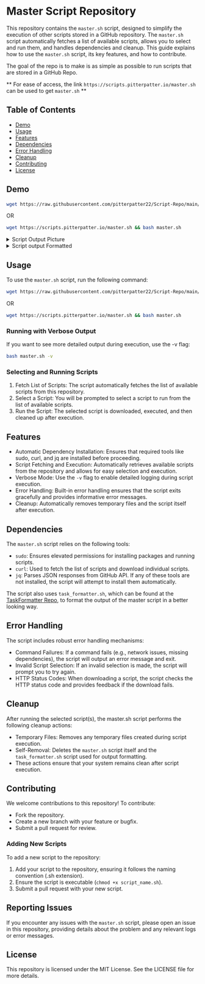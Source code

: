 # Master Script Repository

This repository contains the `master.sh` script, designed to simplify the execution of other scripts stored in a GitHub repository. The `master.sh` script automatically fetches a list of available scripts, allows you to select and run them, and handles dependencies and cleanup. This guide explains how to use the `master.sh` script, its key features, and how to contribute.

The goal of the repo is to make is as simple as possible to run scripts that are stored in a GitHub Repo.

** For ease of access, the link `https://scripts.pitterpatter.io/master.sh` can be used to get `master.sh` **

## Table of Contents

- [Demo](#demo)
- [Usage](#usage)
- [Features](#features)
- [Dependencies](#dependencies)
- [Error Handling](#error-handling)
- [Cleanup](#cleanup)
- [Contributing](#contributing)
- [License](#license)


## Demo

```bash
wget https://raw.githubusercontent.com/pitterpatter22/Script-Repo/main/master.sh -O master.sh && bash master.sh
```

OR

```bash
wget https://scripts.pitterpatter.io/master.sh && bash master.sh
```

<details>
  <summary>Script Output Picture</summary>
  
![Script Output](Example.png)  

</details>

<details>
  <summary>Script output Formatted</summary>

[View Warp Block](https://app.warp.dev/block/embed/evtyGCeaFfhvOIb7so4uJt)

</details>




## Usage

To use the `master.sh` script, run the following command:

```bash
wget https://raw.githubusercontent.com/pitterpatter22/Script-Repo/main/master.sh -O master.sh && bash master.sh
```

OR

```bash
wget https://scripts.pitterpatter.io/master.sh && bash master.sh
```


### Running with Verbose Output

If you want to see more detailed output during execution, use the -v flag:

```bash
bash master.sh -v
```

### Selecting and Running Scripts

1. Fetch List of Scripts: The script automatically fetches the list of available scripts from this repository.
2. Select a Script: You will be prompted to select a script to run from the list of available scripts.
3. Run the Script: The selected script is downloaded, executed, and then cleaned up after execution.


## Features

- Automatic Dependency Installation: Ensures that required tools like sudo, curl, and jq are installed before proceeding.
- Script Fetching and Execution: Automatically retrieves available scripts from the repository and allows for easy selection and execution.
- Verbose Mode: Use the `-v` flag to enable detailed logging during script execution.
- Error Handling: Built-in error handling ensures that the script exits gracefully and provides informative error messages.
- Cleanup: Automatically removes temporary files and the script itself after execution.


## Dependencies

The `master.sh` script relies on the following tools:

- `sudo`: Ensures elevated permissions for installing packages and running scripts.
- `curl`: Used to fetch the list of scripts and download individual scripts.
- `jq`: Parses JSON responses from GitHub API.
If any of these tools are not installed, the script will attempt to install them automatically.

The script also uses `task_formatter.sh`, which can be found at the [TaskFormatter Repo](https://github.com/pitterpatter22/TaskFormatter/blob/main/bash_task_formatter/task_formatter.sh), to format the output of the master script in a better looking way. 

## Error Handling

The script includes robust error handling mechanisms:

- Command Failures: If a command fails (e.g., network issues, missing dependencies), the script will output an error message and exit.
- Invalid Script Selection: If an invalid selection is made, the script will prompt you to try again.
- HTTP Status Codes: When downloading a script, the script checks the HTTP status code and provides feedback if the download fails.

## Cleanup

After running the selected script(s), the master.sh script performs the following cleanup actions:

- Temporary Files: Removes any temporary files created during script execution.
- Self-Removal: Deletes the `master.sh` script itself and the `task_formatter.sh` script used for output formatting.
- These actions ensure that your system remains clean after script execution.

## Contributing

We welcome contributions to this repository! To contribute:

- Fork the repository.
- Create a new branch with your feature or bugfix.
- Submit a pull request for review.

### Adding New Scripts
To add a new script to the repository:

1. Add your script to the repository, ensuring it follows the naming convention (.sh extension).
2. Ensure the script is executable (`chmod +x script_name.sh`).
3. Submit a pull request with your new script.

## Reporting Issues
If you encounter any issues with the `master.sh` script, please open an issue in this repository, providing details about the problem and any relevant logs or error messages.

## License

This repository is licensed under the MIT License. See the LICENSE file for more details.
